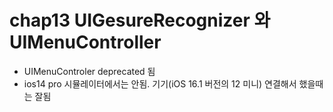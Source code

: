 # chap13 UIGesureRecognizer 와 UIMenuController


* UIMenuControler deprecated 됨 
* ios14 pro 시뮬레이터에서는 안됨. 기기(iOS 16.1 버전의 12 미니) 연결해서 했을때는 잘됨 
